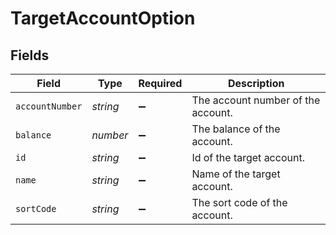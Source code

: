 # TargetAccountOption


## Fields

| Field                              | Type                               | Required                           | Description                        |
| ---------------------------------- | ---------------------------------- | ---------------------------------- | ---------------------------------- |
| `accountNumber`                    | *string*                           | :heavy_minus_sign:                 | The account number of the account. |
| `balance`                          | *number*                           | :heavy_minus_sign:                 | The balance of the account.        |
| `id`                               | *string*                           | :heavy_minus_sign:                 | Id of the target account.          |
| `name`                             | *string*                           | :heavy_minus_sign:                 | Name of the target account.        |
| `sortCode`                         | *string*                           | :heavy_minus_sign:                 | The sort code of the account.      |